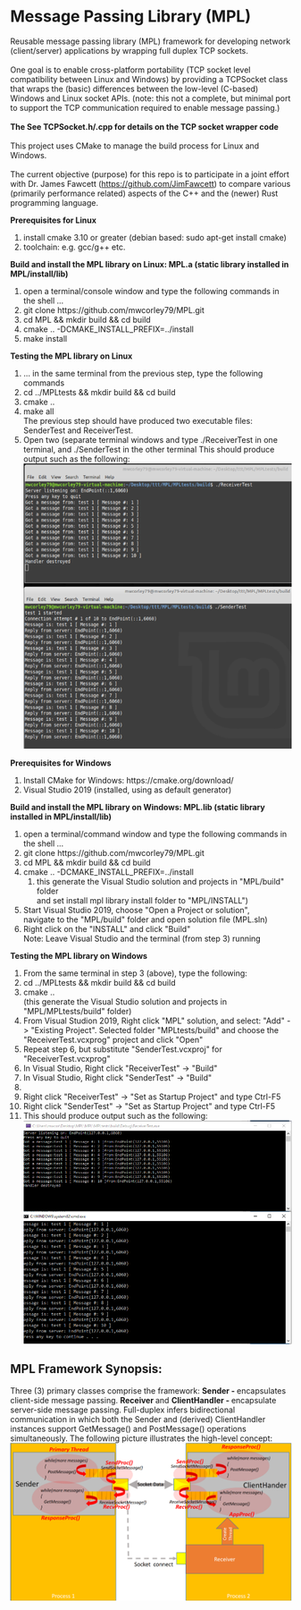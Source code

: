 # Message Passing Library (MPL) 
Reusable message passing library (MPL) framework for developing network (client/server) applications by wrapping full duplex TCP sockets.  <br> <br>
One goal is to enable cross-platform portability (TCP socket level compatibility between Linux and Windows) by providing a TCPSocket class that wraps the (basic) differences between the low-level (C-based) Windows and Linux socket APIs.  (note: this not a complete, but minimal port to support the TCP communication required to enable message passing.) <br> <br>
<b> The See TCPSocket.h/.cpp for details on the TCP socket wrapper code </b> <br><br>
This project uses CMake to manage the build process for Linux and Windows.  <br> <br>
The current objective (purpose) for this repo is to participate in a joint effort with Dr. James Fawcett (https://github.com/JimFawcett) to compare various (primarily performance related) aspects of the C++ and the (newer) Rust programming language.

<b> Prerequisites for Linux </b>
<ol>
  <li> install cmake 3.10 or greater (debian based:  sudo apt-get install cmake) </li>
  <li> toolchain: e.g. gcc/g++ etc. </li>
</ol>
<b> Build and install the MPL library on Linux: MPL.a (static library installed in MPL/install/lib) </b>
<ol> 
  <li> open a terminal/console window and type the following commands in the shell ... </li>
  <li> git clone https://github.com/mwcorley79/MPL.git </li>
  <li> cd MPL && mkdir build && cd build </li>
  <li> cmake .. -DCMAKE_INSTALL_PREFIX=../install </li>
  <li> make install </li>
</ol>
<b> Testing the MPL library on Linux </b>
<ol>
  <li>  ... in the same terminal from the previous step, type the following commands </li>
  <li> cd ../MPLtests && mkdir build && cd build </li>
  <li> cmake .. </li>
  <li> make all </li>
  The previous step should have produced two executable files: SenderTest and ReceiverTest. </br>
  <li> Open two (separate terminal windows and type ./ReceiverTest in one terminal, and ./SenderTest in the other terminal
       This should produce output such as the following: </li>
  <img src="./png/output.PNG"/>  
</ol> 
<b> Prerequisites for Windows </b>
  <ol>
    <li> Install CMake for Windows: https://cmake.org/download/ </li>
    <li> Visual Studio 2019 (installed, using as default generator)</li>
  </ol>
 <b> Build and install the MPL library on Windows: MPL.lib (static library installed in MPL/install/lib) </b>
  <ol> 
    <li> open a terminal/command window and type the following commands in the shell ... </li>
    <li> git clone https://github.com/mwcorley79/MPL.git </li>
    <li> cd MPL && mkdir build && cd build </li>
    <li> cmake .. -DCMAKE_INSTALL_PREFIX=../install
      <ol><li> this generate the Visual Studio solution and projects in "MPL/build" folder <br>
        and set install mpl library install folder to "MPL/INSTALL") </li></ol>
    </li>   
    <li>  Start Visual Studio 2019, choose "Open a Project or solution", <br>
          navigate to the "MPL/build" folder and open solution file (MPL.sln) 
    </li>
    <li> Right click on the "INSTALL" and click "Build" <br>
         Note: Leave Visual Studio and the terminal (from step 3) running
    </li>
  </ol>
  
  <b> Testing the MPL library on Windows </b>
  <ol> 
    <li> From the same terminal in step 3 (above), type the following: </li>
    <li> cd ../MPLtests && mkdir build && cd build </li>
    <li> cmake .. <br>
        (this generate the Visual Studio solution and projects in "MPL/MPLtests/build" folder)
    </li>
    <li>  From Visual Studion 2019, Right click "MPL" solution, and select: 
         "Add" -> "Existing Project".  Selected folder "MPLtests/build" and choose
          the "ReceiverTest.vcxprog" project and click "Open"
    </li>
    <li> Repeat step 6, but substitute "SenderTest.vcxproj" for "ReceiverTest.vcxprog" </li>
    <li> In Visual Studio, Right click "ReceiverTest" -> "Build" </li>
    <li> In Visual Studio, Right click "SenderTest" -> "Build" <li>
    <li> Right click "ReceiverTest" -> "Set as Startup Project" and type Ctrl-F5 </li>
    <li> Right click "SenderTest" -> "Set as Startup Project" and type Ctrl-F5 </li>
  <li> 
       This should produce output such as the following: </li>
       <img src="./png/winoutput.PNG"/>  
  </ol>
   
       
  <H2>MPL Framework Synopsis:</H2>
  Three (3) primary classes comprise the framework: <b> Sender - </b> encapsulates client-side message passing. <b> Receiver </b> and <b> ClientHandler - </b>         encapsulate server-side message passing. Full-duplex infers bidirectional communication in which both the Sender and (derived) ClientHandler instances support GetMessage() and PostMessage() operations simultaneously.  The following picture illustrates the high-level concept: 
  <img src="./png/concept.PNG"/>  
